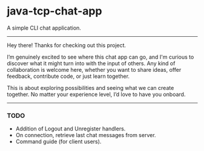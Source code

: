 # java-tcp-chat-app

A simple CLI chat application.

<hr>

Hey there! Thanks for checking out this project. 

I’m genuinely excited to see where this chat app can go, and I'm curious to discover what it might turn into with the input of others. Any kind of collaboration is welcome here, whether you want to share ideas, offer feedback, contribute code, or just learn together. 

This is about exploring possibilities and seeing what we can create together. No matter your experience level, I’d love to have you onboard.

<hr>

### TODO

- Addition of Logout and Unregister handlers.
- On connection, retrieve last chat messages from server.
- Command guide (for client users).

